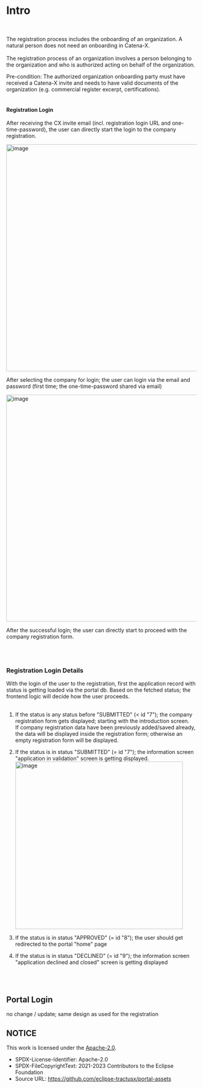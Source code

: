 # Intro

<br>

The registration process includes the onboarding of an organization. A natural person does not need an onboarding in Catena-X.
<br>
<br>
The registration process of an organization involves a person belonging to the organization and who is authorized acting on behalf of the organization.

Pre-condition: The authorized organization onboarding party must have received a Catena-X invite and needs to have valid documents of the organization (e.g. commercial register excerpt, certifications).
<br>
<br>

#### Registration Login

After receiving the CX invite email (incl. registration login URL and one-time-password), the user can directly start the login to the company registration.
<br>

<img width="600" alt="image" src="https://user-images.githubusercontent.com/94133633/217643866-dcdb669e-5dbb-4b5d-8577-77d80f6ba1d6.png">
<br>

After selecting the company for login; the user can login via the email and password (first time; the one-time-password shared via email)

<img width="600" alt="image" src="https://user-images.githubusercontent.com/94133633/217644067-91ea8590-ba4e-4c79-b4c6-7c5b7008b4f5.png">
<br>

After the successful login; the user can directly start to proceed with the company registration form.

<br>
<br>

### Registration Login Details

With the login of the user to the registration, first the application record with status is getting loaded via the portal db.
Based on the fetched status; the frontend logic will decide how the user proceeds.  
<br>

1. If the status is any status before "SUBMITTED" (< id "7"); the company registration form gets displayed; starting with the introduction screen.  
   If company registration data have been previously added/saved already, the data will be displayed inside the registration form; otherwise an empty registration form will be displayed.
2. If the status is in status "SUBMITTED" (= id "7"); the information screen "application in validation" screen is getting displayed.  
   <img width="443" alt="image" src="https://user-images.githubusercontent.com/94133633/216842731-5a2097ac-240c-44fe-aa0b-8396d0474690.png">

3. If the status is in status "APPROVED" (= id "8"); the user should get redirected to the portal "home" page

4. If the status is in status "DECLINED" (= id "9"); the information screen "application declined and closed" screen is getting displayed

<br>
<br>

## Portal Login

no change / update; same design as used for the registration

## NOTICE

This work is licensed under the [Apache-2.0](https://www.apache.org/licenses/LICENSE-2.0).

- SPDX-License-Identifier: Apache-2.0
- SPDX-FileCopyrightText: 2021-2023 Contributors to the Eclipse Foundation
- Source URL: https://github.com/eclipse-tractusx/portal-assets
